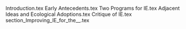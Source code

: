 Introduction.tex
Early Antecedents.tex
Two Programs for IE.tex
Adjacent Ideas and Ecological Adoptions.tex
Critique of IE.tex
section_Improving_IE_for_the__.tex